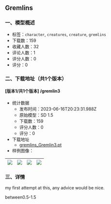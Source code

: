 ## Gremlins
### 一、模型概述

- 标签：`character`, `creatures`, `creature`, `gremlins`
- 下载数：159
- 收藏人数：32
- 评论人数：1
- 评分人数：0
- 评分：0

### 二、下载地址（共1个版本）

#### [版本1/共1个版本] /gremlin3

- 统计数据
  - 发布时间：2023-06-16T20:23:31.988Z
  - 原始模型：SD 1.5
  - 下载数：159
  - 评分人数：0
  - 评分：0
- 下载地址
  - [gremlins_Gremlin3.pt](https://civitai.com/api/download/models/97464)
- 样例图像：

| <img src="https://image.civitai.com/xG1nkqKTMzGDvpLrqFT7WA/5beda1cd-9003-48c9-be50-20ca04ccf16a/width=450/1202286.jpeg" /> | <img src="https://image.civitai.com/xG1nkqKTMzGDvpLrqFT7WA/93d2724f-5551-4253-beff-afbad6d73d37/width=450/1170605.jpeg" /> | <img src="https://image.civitai.com/xG1nkqKTMzGDvpLrqFT7WA/5efca5d2-9f20-4d1a-82cc-f12d3c7ebe2a/width=450/1170598.jpeg" /> | <img src="https://image.civitai.com/xG1nkqKTMzGDvpLrqFT7WA/d1b92e80-f169-478b-8da2-30be7b710009/width=450/1202300.jpeg" /> |
| ---- | ---- | ---- | ---- |


### 三、详情
<p>my first attempt at this, any advice would be nice.</p><p> between0.5-1.5</p>
